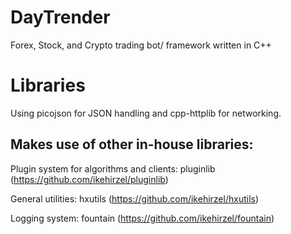DayTrender
==============
Forex, Stock, and Crypto trading bot/ framework written in C++


Libraries
=====
Using picojson for JSON handling and cpp-httplib for networking.

Makes use of other in-house libraries:
----
Plugin system for algorithms and clients: pluginlib (https://github.com/ikehirzel/pluginlib)

General utilities: hxutils (https://github.com/ikehirzel/hxutils)

Logging system: fountain (https://github.com/ikehirzel/fountain)
